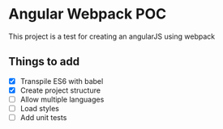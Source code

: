 Angular Webpack POC
===================

This project is a test for creating an angularJS using webpack

## Things to add
- [x] Transpile ES6 with babel
- [x] Create project structure
- [ ] Allow multiple languages
- [ ] Load styles
- [ ] Add unit tests
